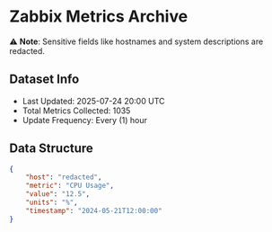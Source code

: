 # Zabbix Metrics Archive

⚠️ **Note**: Sensitive fields like hostnames and system descriptions are redacted.

## Dataset Info
- Last Updated: 2025-07-24 20:00 UTC
- Total Metrics Collected: 1035
- Update Frequency: Every (1) hour

## Data Structure
```json
{
    "host": "redacted",
    "metric": "CPU Usage",
    "value": "12.5",
    "units": "%",
    "timestamp": "2024-05-21T12:00:00"
}
```
